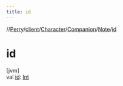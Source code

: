 ```yaml
---
title: id
---
```

//[Perry](../../../../../index.html)/[client](../../../index.html)/[Character](../../index.html)/[Companion](../index.html)/[Note](index.html)/[id](id.html)



# id



[jvm]\
val [id](id.html): [Int](https://kotlinlang.org/api/latest/jvm/stdlib/kotlin/-int/index.html)





